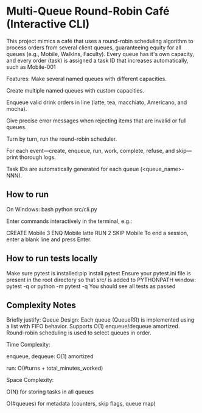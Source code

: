 
# Multi-Queue Round-Robin Café (Interactive CLI)
This project mimics a café that uses a round-robin scheduling algorithm to process orders from several client queues, guaranteeing equity for all queues (e.g., Mobile, WalkIns, Faculty).
Every queue has it's own capacity, and every order (task) is assigned a task ID that increases automatically, such as Mobile-001

Features:
Make several named queues with different capacities.

Create multiple named queues with custom capacities.

Enqueue valid drink orders in line (latte, tea, macchiato, Americano, and mocha).

Give precise error messages when rejecting items that are invalid or full queues.

Turn by turn, run the round-robin scheduler.

For each event—create, enqueue, run, work, complete, refuse, and skip—print thorough logs.

Task IDs are automatically generated for each queue (<queue_name>-NNN).
## How to run
 On Windows:
bash
python src/cli.py

Enter commands interactively in the terminal, e.g.:

CREATE Mobile 3
ENQ Mobile latte
RUN 2
SKIP Mobile
To end a session, enter a blank line and press Enter.
## How to run tests locally
Make sure pytest is installed:pip install pytest
Ensure your pytest.ini file is present in the root directory so that src/ is added to PYTHONPATH
window:
pytest -q
or
python -m pytest -q
You should see all tests as passed

## Complexity Notes
Briefly justify:
Queue Design:
Each queue (QueueRR) is implemented using a list with FIFO behavior. Supports O(1) enqueue/dequeue amortized. Round-robin scheduling is used to select queues in order.

Time Complexity:

enqueue, dequeue: O(1) amortized

run: O(#turns + total_minutes_worked)

Space Complexity:

O(N) for storing tasks in all queues

O(#queues) for metadata (counters, skip flags, queue map)

